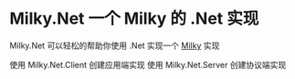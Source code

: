 # Milky.Net 一个 Milky 的 .Net 实现

Milky.Net 可以轻松的帮助你使用 .Net 实现一个 [Milky](https://milky.ntqqrev.org/) 实现

使用 Milky.Net.Client 创建应用端实现
使用 Milky.Net.Server 创建协议端实现